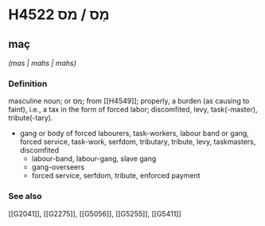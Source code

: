 # H4522 מַס / מס

## maç

_(mas | mahs | mahs)_

### Definition

masculine noun; or מִס; from [[H4549]]; properly, a burden (as causing to faint), i.e., a tax in the form of forced labor; discomfited, levy, task(-master), tribute(-tary).

- gang or body of forced labourers, task-workers, labour band or gang, forced service, task-work, serfdom, tributary, tribute, levy, taskmasters, discomfited
    - labour-band, labour-gang, slave gang
    - gang-overseers
    - forced service, serfdom, tribute, enforced payment
### See also

[[G2041]], [[G2275]], [[G5056]], [[G5255]], [[G5411]]

